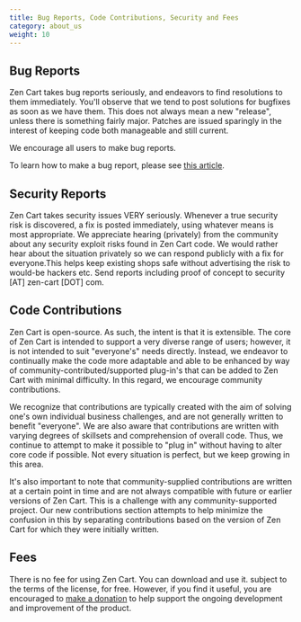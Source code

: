 ```yaml
---
title: Bug Reports, Code Contributions, Security and Fees
category: about_us
weight: 10
---
```


## **Bug Reports**

Zen Cart takes bug reports seriously, and endeavors to find resolutions to them immediately. You'll observe that we tend to post solutions for bugfixes as soon as we have them. This does not always mean a new "release", unless there is something fairly major. Patches are issued sparingly in the interest of keeping code both manageable and still current.  

We encourage all users to make bug reports.  

To learn how to make a bug report, please see [this article](/user/about_us/bug_reporting/). 

## **Security Reports**

Zen Cart takes security issues VERY seriously. Whenever a true security risk is discovered, a fix is posted immediately, using whatever means is most appropriate. We appreciate hearing (privately) from the community about any security exploit risks found in Zen Cart code. We would rather hear about the situation privately so we can respond publicly with a fix for everyone.This helps keep existing shops safe without advertising the risk to would-be hackers etc. Send reports including proof of concept to security [AT] zen-cart [DOT] com.  

## **Code Contributions**

Zen Cart is open-source. As such, the intent is that it is extensible. The core of Zen Cart is intended to support a very diverse range of users; however, it is not intended to suit "everyone's" needs directly. Instead, we endeavor to continually make the code more adaptable and able to be enhanced by way of community-contributed/supported plug-in's that can be added to Zen Cart with minimal difficulty. In this regard, we encourage community contributions.  

We recognize that contributions are typically created with the aim of solving one's own individual business challenges, and are not generally written to benefit "everyone". We are also aware that contributions are written with varying degrees of skillsets and comprehension of overall code. Thus, we continue to attempt to make it possible to "plug in" without having to alter core code if possible. Not every situation is perfect, but we keep growing in this area.  

It's also important to note that community-supplied contributions are written at a certain point in time and are not always compatible with future or earlier versions of Zen Cart. This is a challenge with any community-supported project. Our new contributions section attempts to help minimize the confusion in this by separating contributions based on the version of Zen Cart for which they were initially written.


## **Fees**
There is no fee for using Zen Cart. You can download and use it. subject to the terms of the license, for free. However, if you find it useful, you are encouraged to [make a donation](/user/about_us/donate/) to help support the ongoing development and improvement of the product.

